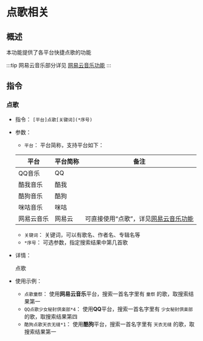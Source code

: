 # 点歌相关

## 概述

本功能提供了各平台快捷点歌的功能

:::tip
网易云音乐部分详见 [网易云音乐功能](ncm_plugin.md)
:::

## 指令

### 点歌

- 指令： `[平台]点歌[关键词](*序号)`

- 参数：

  - `平台`： 平台简称，支持平台如下：

  |平台|平台简称|备注|
  |----|-------|----|
  |QQ音乐|QQ||
  |酷我音乐|酷我||
  |酷狗音乐|酷狗||
  |咪咕音乐|咪咕||
  |网易云音乐|网易云|可直接使用“点歌”，详见[网易云音乐功能](ncm_plugin.md)|

  - `关键词`： 关键词，可以有歌名、作者名、专辑名等
  - `*序号`： 可选参数，指定搜索结果中第几首歌

- 详情：

  点歌

- 使用示例：
  - `点歌童祭`： 使用**网易云音乐**平台，搜索一首名字里有 `童祭` 的歌，取搜索结果第一
  - `QQ点歌少女秘封倶楽部*4`： 使用**QQ**平台，搜索一首名字里有 `少女秘封倶楽部` 的歌，取搜索结果第四
  - `酷狗点歌天衣无缝*1`： 使用**酷狗**平台，搜索一首名字里有 `天衣无缝` 的歌，取搜索结果第一
